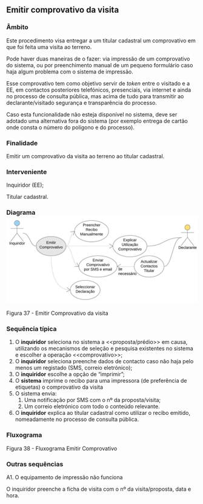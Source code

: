 ## Emitir comprovativo da visita

### Âmbito

Este procedimento visa entregar a um titular cadastral um comprovativo em que foi feita uma visita ao terreno.

Pode haver duas maneiras de o fazer: via impressão de um comprovativo do sistema, ou por preenchimento manual de um pequeno formulário caso haja algum problema com o sistema de impressão.

Esse comprovativo tem como objetivo servir de _token_ entre o visitado e a EE, em contactos posteriores telefónicos, presenciais, via internet e ainda no processo de consulta pública, mas acima de tudo para transmitir ao declarante/visitado segurança e transparência do processo.

Caso esta funcionalidade não esteja disponível no sistema, deve ser adotado uma alternativa fora do sistema \(por exemplo entrega de cartão onde consta o número do polígono e do processo\).

### Finalidade

Emitir um comprovativo da visita ao terreno ao titular cadastral.

### Interveniente

Inquiridor \(EE\);

Titular cadastral.

### Diagrama![](/assets/37.jpg)

Figura 37 - Emitir Comprovativo da visita

### Sequência típica

1. O **inquiridor** seleciona no sistema a &lt;&lt;proposta/prédio&gt;&gt; em causa, utilizando os mecanismos de seleção e pesquisa existentes no sistema e escolher a operação &lt;&lt;comprovativo&gt;&gt;;
2. O **inquiridor** seleciona preenche dados de contacto caso não haja pelo menos um registado \(SMS, correio eletrónico\);
3. O **inquiridor** escolhe a opção de “imprimir”;
4. O **sistema** imprime o recibo para uma impressora \(de preferência de etiquetas\) o comprovativo da visita
5. O sistema envia:
   1. Uma notificação por SMS com o nº da proposta/visita;
   2. Um correio eletrónico com todo o conteúdo relevante.
6. O **inquiridor** explica ao titular cadastral como utilizar o recibo emitido, nomeadamente no processo de consulta pública.

### Fluxograma

Figura 38 - Fluxograma Emitir Comprovativo

### Outras sequências

A1. O equipamento de impressão não funciona

O inquiridor preenche a ficha de visita com o nº da visita/proposta, data e hora.

